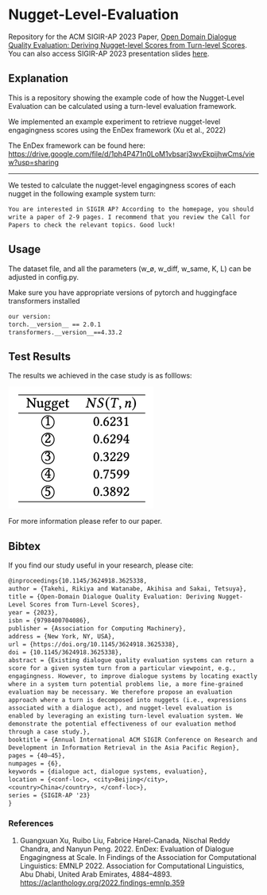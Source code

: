 # Nugget-Level-Evaluation

Repository for the ACM SIGIR-AP 2023 Paper, [Open Domain Dialogue Quality Evaluation: Deriving Nugget-level Scores from Turn-level Scores](https://dl.acm.org/doi/10.1145/3624918.3625338). You can also access SIGIR-AP 2023 presentation slides [here](https://RikiyaT.github.io/files/nugeval/slides.pdf).

## Explanation

This is a repository showing the example code of how the Nugget-Level Evaluation can be calculated using a turn-level evaluation framework.

We implemented an example experiment to retrieve nugget-level engagingness scores using the EnDex framework (Xu et al., 2022)

The EnDex framework can be found here:
https://drive.google.com/file/d/1ph4P471n0LoM1vbsarj3wvEkpijhwCms/view?usp=sharing

---
We tested to calculate the nugget-level engagingness scores of each nugget in the following example system turn:

```
You are interested in SIGIR AP? According to the homepage, you should write a paper of 2-9 pages. I recommend that you review the Call for Papers to check the relevant topics. Good luck!
```

## Usage
The dataset file, and all the parameters (w_ø, w_diff, w_same, K, L) can be adjusted in config.py.

Make sure you have appropriate versions of pytorch and huggingface transformers installed

```
our version:
torch.__version__ == 2.0.1
transformers.__version__==4.33.2
```

## Test Results
The results we achieved in the case study is as folllows:

![test results](https://github.com/RikiyaT/Nugget-Level-Evaluation/blob/main/testresults.png)

For more information please refer to our paper.

## Bibtex
If you find our study useful in your research, please cite:
```
@inproceedings{10.1145/3624918.3625338,
author = {Takehi, Rikiya and Watanabe, Akihisa and Sakai, Tetsuya},
title = {Open-Domain Dialogue Quality Evaluation: Deriving Nugget-Level Scores from Turn-Level Scores},
year = {2023},
isbn = {9798400704086},
publisher = {Association for Computing Machinery},
address = {New York, NY, USA},
url = {https://doi.org/10.1145/3624918.3625338},
doi = {10.1145/3624918.3625338},
abstract = {Existing dialogue quality evaluation systems can return a score for a given system turn from a particular viewpoint, e.g., engagingness. However, to improve dialogue systems by locating exactly where in a system turn potential problems lie, a more fine-grained evaluation may be necessary. We therefore propose an evaluation approach where a turn is decomposed into nuggets (i.e., expressions associated with a dialogue act), and nugget-level evaluation is enabled by leveraging an existing turn-level evaluation system. We demonstrate the potential effectiveness of our evaluation method through a case study.},
booktitle = {Annual International ACM SIGIR Conference on Research and Development in Information Retrieval in the Asia Pacific Region},
pages = {40–45},
numpages = {6},
keywords = {dialogue act, dialogue systems, evaluation},
location = {<conf-loc>, <city>Beijing</city>, <country>China</country>, </conf-loc>},
series = {SIGIR-AP '23}
}
```

### References
1. Guangxuan Xu, Ruibo Liu, Fabrice Harel-Canada, Nischal Reddy Chandra, and
Nanyun Peng. 2022. EnDex: Evaluation of Dialogue Engagingness at Scale. In
Findings of the Association for Computational Linguistics: EMNLP 2022. Association
for Computational Linguistics, Abu Dhabi, United Arab Emirates, 4884–4893. https://aclanthology.org/2022.findings-emnlp.359

